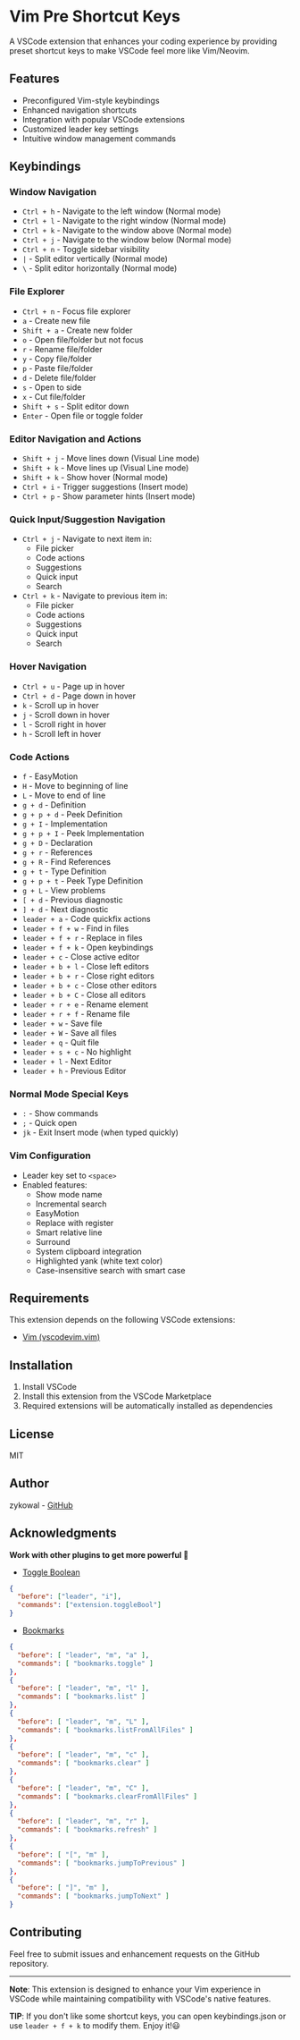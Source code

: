# Vim Pre Shortcut Keys

A VSCode extension that enhances your coding experience by providing preset shortcut keys to make VSCode feel more like Vim/Neovim.

## Features

- Preconfigured Vim-style keybindings
- Enhanced navigation shortcuts
- Integration with popular VSCode extensions
- Customized leader key settings
- Intuitive window management commands

## Keybindings

### Window Navigation

- `Ctrl + h` - Navigate to the left window (Normal mode)
- `Ctrl + l` - Navigate to the right window (Normal mode)
- `Ctrl + k` - Navigate to the window above (Normal mode)
- `Ctrl + j` - Navigate to the window below (Normal mode)
- `Ctrl + n` - Toggle sidebar visibility
- `|` - Split editor vertically (Normal mode)
- `\` - Split editor horizontally (Normal mode)

### File Explorer

- `Ctrl + n` - Focus file explorer
- `a` - Create new file
- `Shift + a` - Create new folder
- `o` - Open file/folder but not focus
- `r` - Rename file/folder
- `y` - Copy file/folder
- `p` - Paste file/folder
- `d` - Delete file/folder
- `s` - Open to side
- `x` - Cut file/folder
- `Shift + s` - Split editor down
- `Enter` - Open file or toggle folder

### Editor Navigation and Actions

- `Shift + j` - Move lines down (Visual Line mode)
- `Shift + k` - Move lines up (Visual Line mode)
- `Shift + k` - Show hover (Normal mode)
- `Ctrl + i` - Trigger suggestions (Insert mode)
- `Ctrl + p` - Show parameter hints (Insert mode)

### Quick Input/Suggestion Navigation

- `Ctrl + j` - Navigate to next item in:
  - File picker
  - Code actions
  - Suggestions
  - Quick input
  - Search
- `Ctrl + k` - Navigate to previous item in:
  - File picker
  - Code actions
  - Suggestions
  - Quick input
  - Search

### Hover Navigation

- `Ctrl + u` - Page up in hover
- `Ctrl + d` - Page down in hover
- `k` - Scroll up in hover
- `j` - Scroll down in hover
- `l` - Scroll right in hover
- `h` - Scroll left in hover

### Code Actions

- `f` - EasyMotion
- `H` - Move to beginning of line
- `L` - Move to end of line
- `g + d` - Definition
- `g + p + d` - Peek Definition
- `g + I` - Implementation
- `g + p + I` - Peek Implementation
- `g + D` - Declaration
- `g + r` - References
- `g + R` - Find References
- `g + t` - Type Definition
- `g + p + t` - Peek Type Definition
- `g + L` - View problems
- `[ + d` - Previous diagnostic
- `] + d` - Next diagnostic
- `leader + a` - Code quickfix actions
- `leader + f + w` - Find in files
- `leader + f + r` - Replace in files
- `leader + f + k` - Open keybindings
- `leader + c` - Close active editor
- `leader + b + l` - Close left editors
- `leader + b + r` - Close right editors
- `leader + b + c` - Close other editors
- `leader + b + C` - Close all editors
- `leader + r + e` - Rename element
- `leader + r + f` - Rename file
- `leader + w` - Save file
- `leader + W` - Save all files
- `leader + q` - Quit file
- `leader + s + c` - No highlight
- `leader + l` - Next Editor
- `leader + h` - Previous Editor

### Normal Mode Special Keys

- `:` - Show commands
- `;` - Quick open
- `jk` - Exit Insert mode (when typed quickly)

### Vim Configuration

- Leader key set to `<space>`
- Enabled features:
  - Show mode name
  - Incremental search
  - EasyMotion
  - Replace with register
  - Smart relative line
  - Surround
  - System clipboard integration
  - Highlighted yank (white text color)
  - Case-insensitive search with smart case

## Requirements

This extension depends on the following VSCode extensions:

- [Vim (vscodevim.vim)](https://marketplace.visualstudio.com/items?itemName=vscodevim.vim)

## Installation

1. Install VSCode
2. Install this extension from the VSCode Marketplace
3. Required extensions will be automatically installed as dependencies

## License

MIT

## Author

zykowal - [GitHub](https://github.com/zykowal)

## Acknowledgments

**Work with other plugins to get more powerful 🚀**

- [Toggle Boolean](https://marketplace.visualstudio.com/items?itemName=silesky.toggle-boolean)

```json
{
  "before": ["leader", "i"],
  "commands": ["extension.toggleBool"]
}
```

- [Bookmarks](https://marketplace.visualstudio.com/items?itemName=alefragnani.bookmarks)

```json
{
  "before": [ "leader", "m", "a" ],
  "commands": [ "bookmarks.toggle" ]
},
{
  "before": [ "leader", "m", "l" ],
  "commands": [ "bookmarks.list" ]
},
{
  "before": [ "leader", "m", "L" ],
  "commands": [ "bookmarks.listFromAllFiles" ]
},
{
  "before": [ "leader", "m", "c" ],
  "commands": [ "bookmarks.clear" ]
},
{
  "before": [ "leader", "m", "C" ],
  "commands": [ "bookmarks.clearFromAllFiles" ]
},
{
  "before": [ "leader", "m", "r" ],
  "commands": [ "bookmarks.refresh" ]
},
{
  "before": [ "[", "m" ],
  "commands": [ "bookmarks.jumpToPrevious" ]
},
{
  "before": [ "]", "m" ],
  "commands": [ "bookmarks.jumpToNext" ]
}
```

## Contributing

Feel free to submit issues and enhancement requests on the GitHub repository.

---

**Note**: This extension is designed to enhance your Vim experience in VSCode while maintaining compatibility with VSCode's native features.

**TIP**: If you don't like some shortcut keys, you can open keybindings.json or use `leader + f + k` to modify them. Enjoy it!😃
